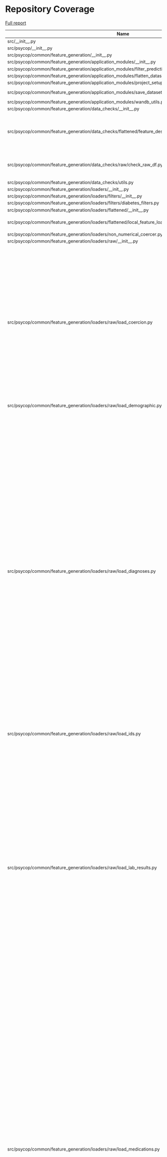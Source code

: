 # Repository Coverage

[Full report](https://htmlpreview.github.io/?https://github.com/Aarhus-Psychiatry-Research/psycop-common/blob/python-coverage-comment-action-data/htmlcov/index.html)

| Name                                                                                                                |    Stmts |     Miss |   Cover |   Missing |
|-------------------------------------------------------------------------------------------------------------------- | -------: | -------: | ------: | --------: |
| src/\_\_init\_\_.py                                                                                                 |        0 |        0 |    100% |           |
| src/psycop/\_\_init\_\_.py                                                                                          |        0 |        0 |    100% |           |
| src/psycop/common/feature\_generation/\_\_init\_\_.py                                                               |        0 |        0 |    100% |           |
| src/psycop/common/feature\_generation/application\_modules/\_\_init\_\_.py                                          |        0 |        0 |    100% |           |
| src/psycop/common/feature\_generation/application\_modules/filter\_prediction\_times.py                             |       42 |        2 |     95% |    43, 79 |
| src/psycop/common/feature\_generation/application\_modules/flatten\_dataset.py                                      |       24 |        1 |     96% |       104 |
| src/psycop/common/feature\_generation/application\_modules/project\_setup.py                                        |       29 |        5 |     83% |     54-71 |
| src/psycop/common/feature\_generation/application\_modules/save\_dataset\_to\_disk.py                               |       34 |        3 |     91% | 61-65, 85 |
| src/psycop/common/feature\_generation/application\_modules/wandb\_utils.py                                          |       10 |        3 |     70% |     13-15 |
| src/psycop/common/feature\_generation/data\_checks/\_\_init\_\_.py                                                  |        0 |        0 |    100% |           |
| src/psycop/common/feature\_generation/data\_checks/flattened/feature\_describer.py                                  |       74 |       20 |     73% |58-60, 78-93, 103, 169, 192-203, 247 |
| src/psycop/common/feature\_generation/data\_checks/raw/check\_raw\_df.py                                            |       62 |        8 |     87% |84, 168-173, 183, 214 |
| src/psycop/common/feature\_generation/data\_checks/utils.py                                                         |       14 |        1 |     93% |        69 |
| src/psycop/common/feature\_generation/loaders/\_\_init\_\_.py                                                       |        0 |        0 |    100% |           |
| src/psycop/common/feature\_generation/loaders/filters/\_\_init\_\_.py                                               |        0 |        0 |    100% |           |
| src/psycop/common/feature\_generation/loaders/filters/diabetes\_filters.py                                          |       12 |        3 |     75% |     38-45 |
| src/psycop/common/feature\_generation/loaders/flattened/\_\_init\_\_.py                                             |        1 |        0 |    100% |           |
| src/psycop/common/feature\_generation/loaders/flattened/local\_feature\_loaders.py                                  |       16 |        5 |     69% |23-26, 72, 94, 114 |
| src/psycop/common/feature\_generation/loaders/non\_numerical\_coercer.py                                            |       13 |        0 |    100% |           |
| src/psycop/common/feature\_generation/loaders/raw/\_\_init\_\_.py                                                   |       10 |        0 |    100% |           |
| src/psycop/common/feature\_generation/loaders/raw/load\_coercion.py                                                 |      102 |       52 |     49% |32-74, 96-117, 126-135, 150, 165, 179, 193, 207, 223-232, 247-262, 276-288, 303-323, 341, 355, 369, 383, 397, 411, 425, 439, 453, 467, 481 |
| src/psycop/common/feature\_generation/loaders/raw/load\_demographic.py                                              |       21 |       13 |     38% |12-24, 29-42 |
| src/psycop/common/feature\_generation/loaders/raw/load\_diagnoses.py                                                |      196 |       73 |     63% |53-96, 107, 126, 148, 167, 186, 205, 224, 243-272, 283-312, 325, 344, 363, 382, 402, 421, 440, 459, 478, 497, 516, 535, 554, 576, 595, 614, 633, 655, 674, 693, 712, 734, 753, 772, 791, 813, 832, 851, 870, 890, 909, 928, 947, 966, 985, 1007, 1026, 1045, 1064, 1083, 1103, 1122, 1141, 1161, 1180, 1199, 1218, 1238 |
| src/psycop/common/feature\_generation/loaders/raw/load\_ids.py                                                      |        8 |        4 |     50% |     19-25 |
| src/psycop/common/feature\_generation/loaders/raw/load\_lab\_results.py                                             |      180 |       92 |     49% |30-53, 72-94, 112-138, 156-179, 197-237, 248, 260-307, 319, 331, 343-350, 362, 374, 386, 398, 410, 422, 434, 446, 458, 470, 482, 494, 506, 518, 530, 542, 554, 566, 578, 590, 602, 614, 626, 638, 650, 662, 674, 686, 698, 710, 722, 734, 746, 761 |
| src/psycop/common/feature\_generation/loaders/raw/load\_medications.py                                              |      186 |       72 |     61% |52-112, 134-143, 167, 188, 216, 253, 277, 301, 324, 347, 376, 402, 426, 452, 471, 490, 509, 528, 547, 567, 588, 608, 629, 648, 667, 687, 707, 727, 746, 765, 784, 803, 822, 841, 860, 880, 900, 919, 938, 957, 976, 995, 1014, 1033, 1052, 1071, 1090, 1109, 1128, 1147, 1166, 1185, 1204, 1223, 1243 |
| src/psycop/common/feature\_generation/loaders/raw/load\_structured\_sfi.py                                          |       48 |       27 |     44% |28-55, 60, 72-88, 93-110, 115, 125, 135, 145-154, 159-168 |
| src/psycop/common/feature\_generation/loaders/raw/load\_t2d\_outcomes.py                                            |       19 |       11 |     42% |12-23, 28-41 |
| src/psycop/common/feature\_generation/loaders/raw/load\_text.py                                                     |       52 |       31 |     40% |27, 72-82, 108-141, 162-178, 193, 211, 232, 257-269 |
| src/psycop/common/feature\_generation/loaders/raw/load\_visits.py                                                   |       70 |       41 |     41% |63-167, 176, 190-201, 210, 226, 243, 260, 277 |
| src/psycop/common/feature\_generation/loaders/raw/sql\_load.py                                                      |       21 |       13 |     38% |     41-69 |
| src/psycop/common/feature\_generation/loaders/raw/utils.py                                                          |       70 |       51 |     27% |26-37, 54-76, 132-282 |
| src/psycop/common/feature\_generation/text\_models/fit\_text\_models.py                                             |       10 |        1 |     90% |        34 |
| src/psycop/common/feature\_generation/text\_models/preprocessing.py                                                 |       21 |        5 |     76% |     69-89 |
| src/psycop/common/feature\_generation/text\_models/utils.py                                                         |       12 |        5 |     58% |22-23, 36-40 |
| src/psycop/common/feature\_generation/utils.py                                                                      |       47 |       22 |     53% |35, 62, 66, 70, 91-98, 111, 131, 135, 145-160 |
| src/psycop/common/global\_utils/cache.py                                                                            |        8 |        1 |     88% |         9 |
| src/psycop/common/global\_utils/paths.py                                                                            |        4 |        0 |    100% |           |
| src/psycop/common/global\_utils/pickle.py                                                                           |       11 |        6 |     45% |7-10, 14-17 |
| src/psycop/common/minimal\_pipeline.py                                                                              |       12 |        0 |    100% |           |
| src/psycop/common/model\_evaluation/\_\_init\_\_.py                                                                 |        0 |        0 |    100% |           |
| src/psycop/common/model\_evaluation/binary/bootstrap\_estimates.py                                                  |       18 |        3 |     83% |     35-37 |
| src/psycop/common/model\_evaluation/binary/global\_performance/roc\_auc.py                                          |       33 |        0 |    100% |           |
| src/psycop/common/model\_evaluation/binary/performance\_by\_ppr/performance\_by\_ppr.py                             |       55 |        0 |    100% |           |
| src/psycop/common/model\_evaluation/binary/performance\_by\_ppr/prop\_of\_all\_events\_hit\_by\_true\_positive.py   |        9 |        0 |    100% |           |
| src/psycop/common/model\_evaluation/binary/subgroup\_data.py                                                        |       15 |        1 |     93% |        46 |
| src/psycop/common/model\_evaluation/binary/time/absolute\_data.py                                                   |        8 |        0 |    100% |           |
| src/psycop/common/model\_evaluation/binary/time/timedelta\_data.py                                                  |       37 |        6 |     84% |38, 105, 148-170 |
| src/psycop/common/model\_evaluation/binary/utils.py                                                                 |       35 |        6 |     83% |20, 65, 109-115 |
| src/psycop/common/model\_evaluation/confusion\_matrix/confusion\_matrix.py                                          |       27 |        0 |    100% |           |
| src/psycop/common/model\_evaluation/markdown/md\_objects.py                                                         |       56 |        5 |     91% |28, 83-88, 138 |
| src/psycop/common/model\_evaluation/patchwork/patchwork\_grid.py                                                    |       35 |        0 |    100% |           |
| src/psycop/common/model\_evaluation/utils.py                                                                        |      101 |       46 |     54% |54, 83-94, 114, 130-133, 161, 178, 187, 232-238, 250-251, 265-272, 284, 302-305, 312-317, 325-336, 341, 349-356 |
| src/psycop/common/model\_training/\_\_init\_\_.py                                                                   |        0 |        0 |    100% |           |
| src/psycop/common/model\_training/application\_modules/\_\_init\_\_.py                                              |        0 |        0 |    100% |           |
| src/psycop/common/model\_training/application\_modules/train\_model/\_\_init\_\_.py                                 |        0 |        0 |    100% |           |
| src/psycop/common/model\_training/application\_modules/train\_model/main.py                                         |       36 |        0 |    100% |           |
| src/psycop/common/model\_training/application\_modules/wandb\_handler.py                                            |       34 |        2 |     94% |    46, 68 |
| src/psycop/common/model\_training/config\_schemas/\_\_init\_\_.py                                                   |        0 |        0 |    100% |           |
| src/psycop/common/model\_training/config\_schemas/basemodel.py                                                      |       18 |        1 |     94% |        25 |
| src/psycop/common/model\_training/config\_schemas/conf\_utils.py                                                    |       29 |        2 |     93% |     65-71 |
| src/psycop/common/model\_training/config\_schemas/data.py                                                           |       22 |        0 |    100% |           |
| src/psycop/common/model\_training/config\_schemas/debug.py                                                          |        5 |        0 |    100% |           |
| src/psycop/common/model\_training/config\_schemas/full\_config.py                                                   |       16 |        0 |    100% |           |
| src/psycop/common/model\_training/config\_schemas/model.py                                                          |        5 |        0 |    100% |           |
| src/psycop/common/model\_training/config\_schemas/preprocessing.py                                                  |       28 |        0 |    100% |           |
| src/psycop/common/model\_training/config\_schemas/project.py                                                        |       12 |        0 |    100% |           |
| src/psycop/common/model\_training/config\_schemas/train.py                                                          |        5 |        0 |    100% |           |
| src/psycop/common/model\_training/data\_loader/\_\_init\_\_.py                                                      |        0 |        0 |    100% |           |
| src/psycop/common/model\_training/data\_loader/col\_name\_checker.py                                                |       29 |        0 |    100% |           |
| src/psycop/common/model\_training/data\_loader/data\_loader.py                                                      |       43 |        9 |     79% |42, 64, 70, 78, 102-110 |
| src/psycop/common/model\_training/data\_loader/utils.py                                                             |       32 |       14 |     56% | 22, 80-97 |
| src/psycop/common/model\_training/preprocessing/\_\_init\_\_.py                                                     |        0 |        0 |    100% |           |
| src/psycop/common/model\_training/preprocessing/post\_split/\_\_init\_\_.py                                         |        0 |        0 |    100% |           |
| src/psycop/common/model\_training/preprocessing/post\_split/create\_pipeline.py                                     |       31 |        5 |     84% |21, 59, 76-80, 114 |
| src/psycop/common/model\_training/preprocessing/post\_split/pipeline.py                                             |       15 |        0 |    100% |           |
| src/psycop/common/model\_training/preprocessing/pre\_split/\_\_init\_\_.py                                          |        0 |        0 |    100% |           |
| src/psycop/common/model\_training/preprocessing/pre\_split/full\_processor.py                                       |       34 |        0 |    100% |           |
| src/psycop/common/model\_training/preprocessing/pre\_split/processors/col\_filter.py                                |       86 |       15 |     83% |47, 65-76, 145, 174-182, 201, 212-214 |
| src/psycop/common/model\_training/preprocessing/pre\_split/processors/row\_filter.py                                |       84 |       12 |     86% |48, 84, 117, 131-136, 157-159, 170, 177, 186-190 |
| src/psycop/common/model\_training/preprocessing/pre\_split/processors/value\_cleaner.py                             |       45 |        1 |     98% |       106 |
| src/psycop/common/model\_training/preprocessing/pre\_split/processors/value\_transformer.py                         |       39 |       13 |     67% |39, 45-55, 64-75, 83, 86 |
| src/psycop/common/model\_training/tests/\_\_init\_\_.py                                                             |        0 |        0 |    100% |           |
| src/psycop/common/model\_training/tests/test\_data/\_\_init\_\_.py                                                  |        0 |        0 |    100% |           |
| src/psycop/common/model\_training/training/\_\_init\_\_.py                                                          |        0 |        0 |    100% |           |
| src/psycop/common/model\_training/training/model\_specs.py                                                          |       13 |        0 |    100% |           |
| src/psycop/common/model\_training/training/train\_and\_predict.py                                                   |       62 |        0 |    100% |           |
| src/psycop/common/model\_training/training/utils.py                                                                 |       13 |        2 |     85% |    20, 30 |
| src/psycop/common/model\_training/training\_output/\_\_init\_\_.py                                                  |        0 |        0 |    100% |           |
| src/psycop/common/model\_training/training\_output/artifact\_saver/to\_disk.py                                      |       51 |        1 |     98% |        57 |
| src/psycop/common/model\_training/training\_output/dataclasses.py                                                   |       36 |        0 |    100% |           |
| src/psycop/common/model\_training/training\_output/model\_evaluator.py                                              |       32 |        1 |     97% |        39 |
| src/psycop/common/model\_training/utils/\_\_init\_\_.py                                                             |        0 |        0 |    100% |           |
| src/psycop/common/model\_training/utils/col\_name\_inference.py                                                     |       39 |        9 |     77% |33, 62-63, 71, 91-96, 123 |
| src/psycop/common/model\_training/utils/decorators.py                                                               |       43 |        1 |     98% |        31 |
| src/psycop/common/model\_training/utils/utils.py                                                                    |       89 |       31 |     65% |39, 115-118, 144, 149-150, 158, 163, 167, 212-218, 230-231, 248, 252, 282-285, 293-297, 305-316, 328-332 |
| src/psycop/common/test\_utils/str\_to\_df.py                                                                        |       31 |        1 |     97% |        75 |
| src/psycop/common/test\_utils/test\_data/model\_eval/generate\_synthetic\_dataset\_for\_eval.py                     |       55 |       39 |     29% |37, 42, 61-65, 84-88, 92-170 |
| src/psycop/conftest.py                                                                                              |       47 |        3 |     94% |32, 36, 103 |
| src/psycop/projects/care\_ml/\_\_init\_\_.py                                                                        |        0 |        0 |    100% |           |
| src/psycop/projects/care\_ml/model\_evaluation/config.py                                                            |       43 |        0 |    100% |           |
| src/psycop/projects/care\_ml/model\_evaluation/figures/feature\_importance/shap/get\_shap\_values.py                |       73 |       41 |     44% |26-37, 42-54, 70, 78-92, 102-134, 164-172, 181-194 |
| src/psycop/projects/care\_ml/model\_evaluation/figures/feature\_importance/shap/shap\_plots.py                      |       53 |       29 |     45% |40, 48, 74-86, 95-101, 117-147 |
| src/psycop/projects/care\_ml/model\_evaluation/figures/feature\_importance/shap/shap\_table.py                      |        7 |        0 |    100% |           |
| src/psycop/projects/care\_ml/model\_evaluation/utils/feature\_name\_to\_readable.py                                 |       53 |       11 |     79% |6-19, 74-82, 145 |
| src/psycop/projects/care\_ml/test/\_\_init\_\_.py                                                                   |        0 |        0 |    100% |           |
| src/psycop/projects/care\_ml/test/test\_model\_evaluation/\_\_init\_\_.py                                           |        0 |        0 |    100% |           |
| src/psycop/projects/care\_ml/test/test\_model\_evaluation/conftest.py                                               |        7 |        0 |    100% |           |
| src/psycop/projects/care\_ml/utils/best\_runs.py                                                                    |       76 |       33 |     57% |23, 27-35, 39-45, 48-50, 67-71, 74, 77, 83, 87, 91, 95-96, 102-106, 109-113, 117, 121-122, 130 |
| src/psycop/projects/care\_ml/utils/feature\_name\_to\_readable.py                                                   |       26 |       22 |     15% |6-16, 21-54, 59-64 |
| src/psycop/projects/forced\_admission\_inpatient/utils/feature\_name\_to\_readable.py                               |       26 |        5 |     81% | 15, 39-42 |
| src/psycop/projects/t2d/paper\_outputs/config.py                                                                    |       18 |        0 |    100% |           |
| src/psycop/projects/t2d/paper\_outputs/model\_description/feature\_importance/shap/conftest.py                      |        7 |        0 |    100% |           |
| src/psycop/projects/t2d/paper\_outputs/model\_description/feature\_importance/shap/get\_shap\_values.py             |       59 |       33 |     44% |17-28, 33-45, 61, 69-83, 92-124, 152-160 |
| src/psycop/projects/t2d/paper\_outputs/model\_description/feature\_importance/shap/plot\_shap.py                    |       31 |        0 |    100% |           |
| src/psycop/projects/t2d/paper\_outputs/model\_description/feature\_importance/shap/shap\_table.py                   |        7 |        0 |    100% |           |
| src/psycop/projects/t2d/paper\_outputs/model\_description/performance/performance\_by\_ppr.py                       |       31 |        7 |     77% |71-83, 87-89 |
| src/psycop/projects/t2d/paper\_outputs/model\_description/performance/plotnine\_confusion\_matrix.py                |       12 |        1 |     92% |        24 |
| src/psycop/projects/t2d/paper\_outputs/model\_description/performance/sensitivity\_by\_time\_to\_event\_pipeline.py |       35 |       20 |     43% |47-55, 59-89, 93-99, 103-105 |
| src/psycop/projects/t2d/paper\_outputs/model\_description/robustness/robustness\_plot.py                            |       12 |        1 |     92% |        50 |
| src/psycop/projects/t2d/paper\_outputs/model\_permutation/boolean\_features.py                                      |       27 |       12 |     56% |31, 41-59, 63-67 |
| src/psycop/projects/t2d/paper\_outputs/model\_permutation/modified\_dataset.py                                      |       40 |       26 |     35% |17, 28, 35-42, 50-93 |
| src/psycop/projects/t2d/paper\_outputs/model\_permutation/only\_hba1c.py                                            |       41 |       19 |     54% |34-52, 87-112 |
| src/psycop/projects/t2d/utils/feature\_name\_to\_readable.py                                                        |       26 |        5 |     81% | 15, 44-47 |
| src/psycop/projects/t2d/utils/pipeline\_objects.py                                                                  |      108 |       51 |     53% |20-21, 29, 51, 55-63, 67-73, 76-78, 95-96, 99-103, 106, 109, 116, 129-133, 136-138, 142, 154-161, 174-181, 196-206, 217 |
|                                                                                                           **TOTAL** | **3845** | **1116** | **71%** |           |


## Setup coverage badge

Below are examples of the badges you can use in your main branch `README` file.

### Direct image

[![Coverage badge](https://raw.githubusercontent.com/Aarhus-Psychiatry-Research/psycop-common/python-coverage-comment-action-data/badge.svg)](https://htmlpreview.github.io/?https://github.com/Aarhus-Psychiatry-Research/psycop-common/blob/python-coverage-comment-action-data/htmlcov/index.html)

This is the one to use if your repository is private or if you don't want to customize anything.

### [Shields.io](https://shields.io) Json Endpoint

[![Coverage badge](https://img.shields.io/endpoint?url=https://raw.githubusercontent.com/Aarhus-Psychiatry-Research/psycop-common/python-coverage-comment-action-data/endpoint.json)](https://htmlpreview.github.io/?https://github.com/Aarhus-Psychiatry-Research/psycop-common/blob/python-coverage-comment-action-data/htmlcov/index.html)

Using this one will allow you to [customize](https://shields.io/endpoint) the look of your badge.
It won't work with private repositories. It won't be refreshed more than once per five minutes.

### [Shields.io](https://shields.io) Dynamic Badge

[![Coverage badge](https://img.shields.io/badge/dynamic/json?color=brightgreen&label=coverage&query=%24.message&url=https%3A%2F%2Fraw.githubusercontent.com%2FAarhus-Psychiatry-Research%2Fpsycop-common%2Fpython-coverage-comment-action-data%2Fendpoint.json)](https://htmlpreview.github.io/?https://github.com/Aarhus-Psychiatry-Research/psycop-common/blob/python-coverage-comment-action-data/htmlcov/index.html)

This one will always be the same color. It won't work for private repos. I'm not even sure why we included it.

## What is that?

This branch is part of the
[python-coverage-comment-action](https://github.com/marketplace/actions/python-coverage-comment)
GitHub Action. All the files in this branch are automatically generated and may be
overwritten at any moment.